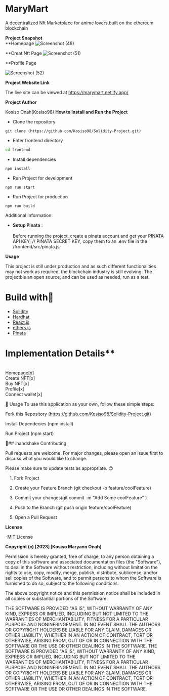 
# MaryMart<br/>
A decentralized Nft Marketplace for anime lovers,built on the ethereum blockchain<br/>



**Project Snapshot**<br/>
**Homepage
![Screenshot (48)](https://user-images.githubusercontent.com/114183913/214992010-098f395d-f44b-470a-8880-2555435a9d02.png)

**Creat Nft Page
![Screenshot (51)](https://user-images.githubusercontent.com/114183913/214992071-530d4877-eb49-41d4-b147-86291f3926c5.png)

**Profile Page

![Screenshot (52)](https://user-images.githubusercontent.com/114183913/214992084-e685628f-812f-4703-8191-ab64227587ab.png)



**Project Website Link**

The live site can be viewed at https://marymart.netlify.app/

**Project Author**

Kosiso Onah(Kosiso98)
****How to Install and Run the Project****
- Clone the repository
```git
git clone (https://github.com/Kosiso98/Solidity-Project.git)
```
* Enter frontend directory
```bash
cd frontend
```
* Install dependencies
```npm
npm install
```
* Run Project for development
```npm
npm run start
```
* Run Project for production
```npm
npm run build

```


Additional Information:

* __Setup Pinata__ : <br><br>
Before running the project, create a pinata account and get your  PINATA API KEY;
// PINATA SECRET KEY, copy them to an .env file in the /frontend/src/pinata.js;




**Usage**

 This project is still under production and as such different functionalities may not work as required, the blockchain industry is still evolving.
 The projectbis an open source, and can be used as needed, run as a test.

# Build with🚀
* [Solidity](https://docs.soliditylang.org/)
* [Hardhat](https://hardhat.org/getting-started/)
* [React.js](https://reactjs.org/)
* [ethers.js](https://docs.ethers.io/v5/)
* [Pinata](https://www.pinata.cloud/)


# Implementation Details**

<br/>Homepage[x]
<br/>Create NFT[x]
<br/>Buy NFT[x]
<br/>Profile[x]
<br>Connect wallet[x]



🔮 Usage
To use this application as your own, follow these simple steps:

Fork this Repository (https://github.com/Kosiso98/Solidity-Project.git)

Install Dependecies (npm install)

Run Project (npm start)



🤝## :handshake Contributing

Pull requests are welcome. For major changes, please open an issue first
to discuss what you would like to change.

Please make sure to update tests as appropriate. 😊

 1. Fork Project

 2. Create your Feature Branch (git checkout -b feature/coolFeature)

 3. Commit your changes(git commit -m "Add Some coolFeature" )

 4. Push to the Branch (git push origin feature/coolFeature)

 5. Open a Pull Request







**License**

-MIT License

**Copyright (c) [2023] [Kosiso Maryann Onah]**

Permission is hereby granted, free of charge, to any person obtaining a copy
of this software and associated documentation files (the "Software"), to deal
in the Software without restriction, including without limitation the rights
to use, copy, modify, merge, publish, distribute, sublicense, and/or sell
copies of the Software, and to permit persons to whom the Software is
furnished to do so, subject to the following conditions:

The above copyright notice and this permission notice shall be included in all
copies or substantial portions of the Software.

THE SOFTWARE IS PROVIDED "AS IS", WITHOUT WARRANTY OF ANY KIND, EXPRESS OR
IMPLIED, INCLUDING BUT NOT LIMITED TO THE WARRANTIES OF MERCHANTABILITY,
FITNESS FOR A PARTICULAR PURPOSE AND NONINFRINGEMENT. IN NO EVENT SHALL THE
AUTHORS OR COPYRIGHT HOLDERS BE LIABLE FOR ANY CLAIM, DAMAGES OR OTHER
LIABILITY, WHETHER IN AN ACTION OF CONTRACT, TORT OR OTHERWISE, ARISING FROM,
OUT OF OR IN CONNECTION WITH THE SOFTWARE OR THE USE OR OTHER DEALINGS IN THE
SOFTWARE.
THE SOFTWARE IS PROVIDED "AS IS", WITHOUT WARRANTY OF ANY KIND, EXPRESS OR IMPLIED, INCLUDING BUT NOT LIMITED TO THE WARRANTIES OF MERCHANTABILITY, FITNESS FOR A PARTICULAR PURPOSE AND NONINFRINGEMENT. IN NO EVENT SHALL THE AUTHORS OR COPYRIGHT HOLDERS BE LIABLE FOR ANY CLAIM, DAMAGES OR OTHER LIABILITY, WHETHER IN AN ACTION OF CONTRACT, TORT OR OTHERWISE, ARISING FROM, OUT OF OR IN CONNECTION WITH THE SOFTWARE OR THE USE OR OTHER DEALINGS IN THE SOFTWARE.
